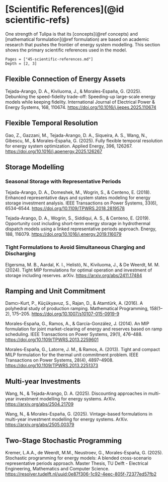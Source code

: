 # [Scientific References](@id scientific-refs)

One strength of Tulipa is that its [concepts](@ref concepts) and [mathematical formulation](@ref formulation) are based on academic research that pushes the frontier of energy system modelling. This section shows the primary scientific references used in the model.

```@contents
Pages = ["45-scientific-references.md"]
Depth = [2, 3]
```

## Flexible Connection of Energy Assets

Tejada-Arango, D. A., Kiviluoma, J., & Morales-España, G. (2025). Debunking the speed-fidelity trade-off: Speeding-up large-scale energy models while keeping fidelity. International Journal of Electrical Power & Energy Systems, 168, 110674. <https://doi.org/10.1016/j.ijepes.2025.110674>

## Flexible Temporal Resolution

Gao, Z., Gazzani, M., Tejada-Arango, D. A., Siqueira, A. S., Wang, N., Gibescu, M., & Morales-España, G. (2025). Fully flexible temporal resolution for energy system optimization. Applied Energy, 396, 126267. <https://doi.org/10.1016/j.apenergy.2025.126267>

## Storage Modelling

### Seasonal Storage with Representative Periods

Tejada-Arango, D. A., Domeshek, M., Wogrin, S., & Centeno, E. (2018). Enhanced representative days and system states modeling for energy storage investment analysis. IEEE Transactions on Power Systems, 33(6), 6534–6544. <https://doi.org/10.1109/TPWRS.2018.2819578>

Tejada-Arango, D. A., Wogrin, S., Siddiqui, A. S., & Centeno, E. (2019). Opportunity cost including short-term energy storage in hydrothermal dispatch models using a linked representative periods approach. Energy, 188, 116079. <https://doi.org/10.1016/j.energy.2019.116079>

### Tight Formulations to Avoid Simultaneous Charging and Discharging

Elgersma, M. B., Aardal, K. I., Helistö, N., Kiviluoma, J., & De Weerdt, M. M. (2024). Tight MIP formulations for optimal operation and investment of storage including reserves. arXiv. <https://arxiv.org/abs/2411.17484>

## Ramping and Unit Commitment

Damcı-Kurt, P., Küçükyavuz, S., Rajan, D., & Atamtürk, A. (2016). A polyhedral study of production ramping. Mathematical Programming, 158(1–2), 175–205. <https://doi.org/10.1007/s10107-015-0919-9>

Morales-España, G., Ramos, A., & García-González, J. (2014). An MIP formulation for joint market-clearing of energy and reserves based on ramp scheduling. IEEE Transactions on Power Systems, 29(1), 476–488. <https://doi.org/10.1109/TPWRS.2013.2259601>

Morales-España, G., Latorre, J. M., & Ramos, A. (2013). Tight and compact MILP formulation for the thermal unit commitment problem. IEEE Transactions on Power Systems, 28(4), 4897–4908. <https://doi.org/10.1109/TPWRS.2013.2251373>

## Multi-year Investments

Wang, N., & Tejada-Arango, D. A. (2025). Discounting approaches in multi-year investment modelling for energy systems. ArXiv. <https://arxiv.org/abs/2504.21709>

Wang, N., & Morales-España, G. (2025). Vintage-based formulations in multi-year investment modelling for energy systems. ArXiv. <https://arxiv.org/abs/2505.00379>

## Two-Stage Stochastic Programming

Kremer, L.A.A., de Weerdt, M.M., Neustroev, G., Morales-España, G. (2025). Stochastic programming for energy models: A blended cross-scenario representative periods approach. Master Thesis, TU Delft - Electrical Engineering, Mathematics and Computer Science. <https://resolver.tudelft.nl/uuid:0e87f306-1c92-4eec-805f-72377ed57fb2>
